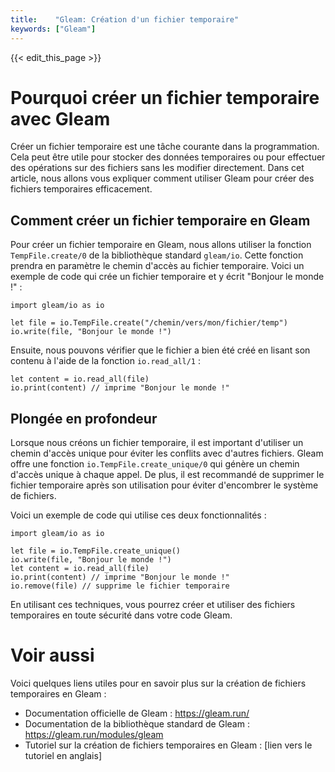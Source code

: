 ```yaml
---
title:    "Gleam: Création d'un fichier temporaire"
keywords: ["Gleam"]
---
```


{{< edit_this_page >}}

# Pourquoi créer un fichier temporaire avec Gleam

Créer un fichier temporaire est une tâche courante dans la programmation. Cela peut être utile pour stocker des données temporaires ou pour effectuer des opérations sur des fichiers sans les modifier directement. Dans cet article, nous allons vous expliquer comment utiliser Gleam pour créer des fichiers temporaires efficacement.

## Comment créer un fichier temporaire en Gleam

Pour créer un fichier temporaire en Gleam, nous allons utiliser la fonction `TempFile.create/0` de la bibliothèque standard `gleam/io`. Cette fonction prendra en paramètre le chemin d'accès au fichier temporaire. Voici un exemple de code qui crée un fichier temporaire et y écrit "Bonjour le monde !" :

```Gleam
import gleam/io as io

let file = io.TempFile.create("/chemin/vers/mon/fichier/temp")
io.write(file, "Bonjour le monde !")
```

Ensuite, nous pouvons vérifier que le fichier a bien été créé en lisant son contenu à l'aide de la fonction `io.read_all/1` :

```Gleam
let content = io.read_all(file)
io.print(content) // imprime "Bonjour le monde !"
```

## Plongée en profondeur

Lorsque nous créons un fichier temporaire, il est important d'utiliser un chemin d'accès unique pour éviter les conflits avec d'autres fichiers. Gleam offre une fonction `io.TempFile.create_unique/0` qui génère un chemin d'accès unique à chaque appel. De plus, il est recommandé de supprimer le fichier temporaire après son utilisation pour éviter d'encombrer le système de fichiers.

Voici un exemple de code qui utilise ces deux fonctionnalités :

```Gleam
import gleam/io as io

let file = io.TempFile.create_unique()
io.write(file, "Bonjour le monde !")
let content = io.read_all(file)
io.print(content) // imprime "Bonjour le monde !"
io.remove(file) // supprime le fichier temporaire
```

En utilisant ces techniques, vous pourrez créer et utiliser des fichiers temporaires en toute sécurité dans votre code Gleam.

# Voir aussi

Voici quelques liens utiles pour en savoir plus sur la création de fichiers temporaires en Gleam :

- Documentation officielle de Gleam : https://gleam.run/
- Documentation de la bibliothèque standard de Gleam : https://gleam.run/modules/gleam
- Tutoriel sur la création de fichiers temporaires en Gleam : [lien vers le tutoriel en anglais]